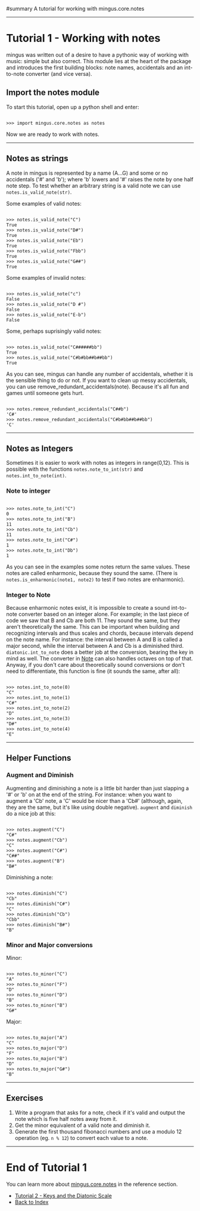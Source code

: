 ﻿#summary A tutorial for working with mingus.core.notes


---


# Tutorial 1 - Working with notes #

mingus was written out of a desire to have a pythonic way of working with music: simple but also correct. This module lies at the heart of the package and introduces the first building blocks: note names, accidentals and an int-to-note converter (and vice versa).

## Import the notes module ##

To start this tutorial, open up a python shell and enter:

```

>>> import mingus.core.notes as notes

```

Now we are ready to work with notes.


---


## Notes as strings ##

A note in mingus is represented by a name (A...G) and some or no accidentals ('#' and 'b'); where 'b' lowers and '#' raises the note by one half note step. To test whether an arbitrary string is a valid note we can use `notes.is_valid_note(str)`.

Some examples of valid notes:

```

>>> notes.is_valid_note("C")
True
>>> notes.is_valid_note("D#")
True
>>> notes.is_valid_note("Eb")
True
>>> notes.is_valid_note("Fbb")
True
>>> notes.is_valid_note("G##")
True

```

Some examples of invalid notes:

```

>>> notes.is_valid_note("c")
False
>>> notes.is_valid_note("D #")
False
>>> notes.is_valid_note("E-b")
False
```

Some, perhaps suprisingly valid notes:

```

>>> notes.is_valid_note("C######bb")
True
>>> notes.is_valid_note("C#b#bb##b##bb")
True

```

As you can see, mingus can handle any number of accidentals, whether it is the sensible thing to do or not. If you want to clean up messy accidentals, you can use remove\_redundant\_accidentals(note). Because it's all fun and games until someone gets hurt.

```

>>> notes.remove_redundant_accidentals("C##b")
'C#'
>>> notes.remove_redundant_accidentals("C#b#bb##b##bb")
'C'

```


---


## Notes as Integers ##

Sometimes it is easier to work with notes as integers in range(0,12). This is possible with the functions `notes.note_to_int(str)` and `notes.int_to_note(int)`.

### Note to integer ###
```

>>> notes.note_to_int("C")
0
>>> notes.note_to_int("B")
11
>>> notes.note_to_int("Cb")
11
>>> notes.note_to_int("C#")
1
>>> notes.note_to_int("Db")
1

```

As you can see in the examples some notes return the same values. These notes are called enharmonic, because they sound the same. (There is `notes.is_enharmonic(note1, note2)` to test if two notes are enharmonic).

### Integer to Note ###

Because enharmonic notes exist, it is impossible to create a sound int-to-note converter based on an integer alone. For example; in the last piece of code we saw that B and Cb are both 11. They sound the same, but they aren't theoretically the same. This can be important when building and recognizing intervals and thus scales and chords, because intervals depend on the note name. For instance: the interval between A and B is called a major second, while the interval between A and Cb is a diminished third. `diatonic.int_to_note` does a better job at the conversion, bearing the key in mind as well. The converter in [Note](tutorialNoteModule.md) can also handles octaves on top of that.
Anyway, if you don't care about theoretically sound conversions or don't need to differentiate, this function is fine (it sounds the same, after all):

```

>>> notes.int_to_note(0)
"C"
>>> notes.int_to_note(1)
"C#"
>>> notes.int_to_note(2)
"D"
>>> notes.int_to_note(3)
"D#"
>>> notes.int_to_note(4)
"E"
```


---


## Helper Functions ##

### Augment and Diminish ###

Augmenting and diminishing a note is a little bit harder than just slapping a '#' or 'b' on at the end of the string. For instance: when you want to augment a 'Cb' note, a 'C' would be nicer than a 'Cb#' (although, again, they are the same, but it's like using double negative). `augment` and `diminish` do a nice job at this:

```

>>> notes.augment("C")
"C#"
>>> notes.augment("Cb")
"C"
>>> notes.augment("C#")
"C##"
>>> notes.augment("B")
"B#"

```

Diminishing a note:

```

>>> notes.diminish("C")
"Cb"
>>> notes.diminish("C#")
"C"
>>> notes.diminish("Cb")
"Cbb"
>>> notes.diminish("B#")
"B"

```


### Minor and Major conversions ###

Minor:

```

>>> notes.to_minor("C")
"A"
>>> notes.to_minor("F")
"D"
>>> notes.to_minor("D")
"B"
>>> notes.to_minor("B")
"G#"

```

Major:

```

>>> notes.to_major("A")
"C"
>>> notes.to_major("D")
"F"
>>> notes.to_major("B")
"D"
>>> notes.to_major("G#")
"B"
```


---


## Exercises ##

  1. Write a program that asks for a note, check if it's valid and output the note which is five half notes away from it.
  1. Get the minor equivalent of a valid note and diminish it.
  1. Generate the first thousand fibonacci numbers and use a modulo 12 operation (eg. `n % 12`) to convert each value to a note.


---


# End of Tutorial 1 #

You can learn more about [mingus.core.notes](refMingusCoreNotes.md) in the reference section.

  * [Tutorial 2 - Keys and the Diatonic Scale ](tutorialDiatonic.md)
  * [Back to Index](mingusIndex.md)